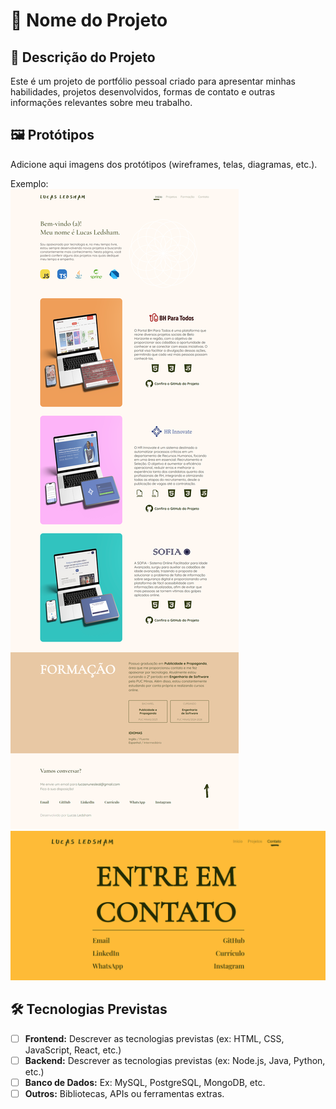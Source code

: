 # 📌 Nome do Projeto

## 📖 Descrição do Projeto
Este é um projeto de portfólio pessoal criado para apresentar minhas habilidades, projetos desenvolvidos, formas de contato e outras informações relevantes sobre meu trabalho. 

## 🖼️ Protótipos
Adicione aqui imagens dos protótipos (wireframes, telas, diagramas, etc.).

Exemplo:  
![Tela Inicial](./prototipos/tela-inicial.png)  
![Tela de Login](./prototipos/tela-contato.png)  

## 🛠 Tecnologias Previstas
- [ ] **Frontend:** Descrever as tecnologias previstas (ex: HTML, CSS, JavaScript, React, etc.)
- [ ] **Backend:** Descrever as tecnologias previstas (ex: Node.js, Java, Python, etc.)
- [ ] **Banco de Dados:** Ex: MySQL, PostgreSQL, MongoDB, etc.
- [ ] **Outros:** Bibliotecas, APIs ou ferramentas extras.
